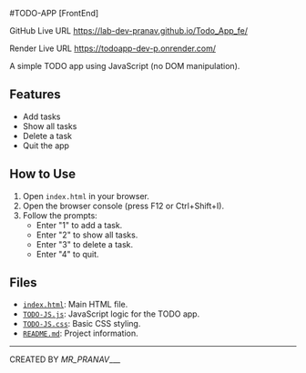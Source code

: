 #TODO-APP [FrontEnd]

GitHub Live URL
https://lab-dev-pranav.github.io/Todo_App_fe/

Render Live URL
https://todoapp-dev-p.onrender.com/

A simple TODO app using JavaScript (no DOM manipulation).

## Features

- Add tasks
- Show all tasks
- Delete a task
- Quit the app

## How to Use

1. Open `index.html` in your browser.
2. Open the browser console (press F12 or Ctrl+Shift+I).
3. Follow the prompts:
   - Enter "1" to add a task.
   - Enter "2" to show all tasks.
   - Enter "3" to delete a task.
   - Enter "4" to quit.

## Files

- [`index.html`](index.html): Main HTML file.
- [`TODO-JS.js`](TODO-JS.js): JavaScript logic for the TODO app.
- [`TODO-JS.css`](TODO-JS.css): Basic CSS styling.
- [`README.md`](README.md): Project information.

---

CREATED BY _MR_PRANAV____
